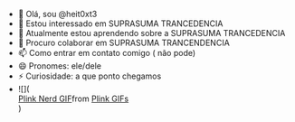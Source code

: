 - 👋 Olá, sou @heit0xt3
- 👀 Estou interessado em SUPRASUMA TRANCEDENCIA
- 🌱 Atualmente estou aprendendo sobre a SUPRASUMA TRANCEDENCIA
- 💞️ Procuro colaborar em SUPRASUMA TRANCENDENCIA
- 📫 Como entrar em contato comigo ( não pode)
- 😄 Pronomes: ele/dele
- ⚡ Curiosidade: a que ponto chegamos
- ![](<div class="tenor-gif-embed" data-postid="15286305703160120854" data-share-method="host" data-aspect-ratio="1.0628" data-width="100%"><a href="https://tenor.com/view/plink-nerd-cat-blink-big-eyes-gif-15286305703160120854">Plink Nerd GIF</a>from <a href="https://tenor.com/search/plink-gifs">Plink GIFs</a></div> <script type="text/javascript" async src="https://tenor.com/embed.js"></script>)




<!---
heit0xt3/heit0xt3 is a ✨ special ✨ repository because its `README.md` (this file) appears on your GitHub profile.
You can click the Preview link to take a look at your changes.
--->
